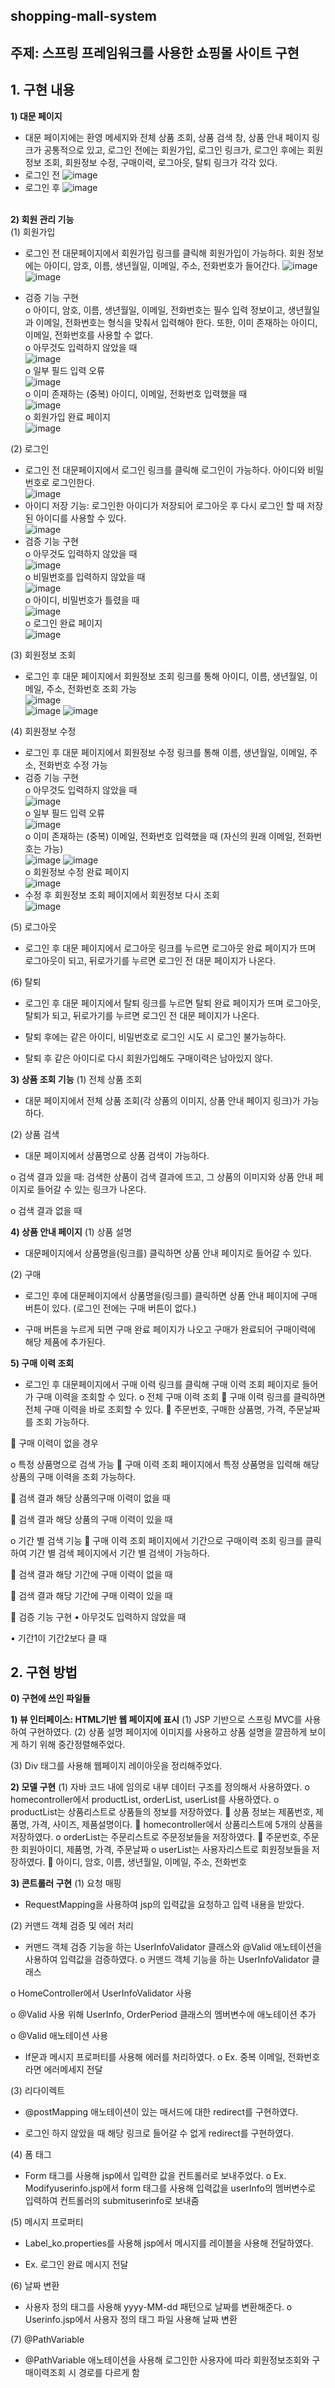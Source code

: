 ## shopping-mall-system

## 주제: 스프링 프레임워크를 사용한 쇼핑몰 사이트 구현

## 1. 구현 내용
**1) 대문 페이지**
-	대문 페이지에는 환영 메세지와 전체 상품 조회, 상품 검색 창, 상품 안내 페이지 링크가 공통적으로 있고, 로그인 전에는 회원가입, 로그인 링크가, 로그인 후에는 회원정보 조회, 회원정보 수정, 구매이력, 로그아웃, 탈퇴 링크가 각각 있다.
-	로그인 전
![image](images/1.png)
-	로그인 후
![image](images/2.png)
<br><br>

**2) 회원 관리 기능**<br>
(1)	회원가입
-	로그인 전 대문페이지에서 회원가입 링크를 클릭해 회원가입이 가능하다. 회원 정보에는 아이디, 암호, 이름, 생년월일, 이메일, 주소, 전화번호가 들어간다.
![image](images/3.png)
![image](images/4.png)

-	검증 기능 구현<br>
  o	아이디, 암호, 이름, 생년월일, 이메일, 전화번호는 필수 입력 정보이고, 생년월일과 이메일, 전화번호는 형식을 맞춰서 입력해야 한다. 또한, 이미 존재하는 아이디, 이메일, 전화번호를 사용할 수 없다.<br>
  o	아무것도 입력하지 않았을 때<br>
  ![image](images/5.png)<br>
  o	일부 필드 입력 오류<br>
  ![image](images/6.png)<br>
  o	이미 존재하는 (중복) 아이디, 이메일, 전화번호 입력했을 때<br>
  ![image](images/7.png)<br>
  o	회원가입 완료 페이지<br>
  ![image](images/8.png)<br>

(2)	로그인
-	로그인 전 대문페이지에서 로그인 링크를 클릭해 로그인이 가능하다. 아이디와 비밀번호로 로그인한다.<br>
![image](images/9.png)
-	아이디 저장 기능: 로그인한 아이디가 저장되어 로그아웃 후 다시 로그인 할 때 저장된 아이디를 사용할 수 있다.<br>
![image](images/10.png)
-	검증 기능 구현<br>
  o	아무것도 입력하지 않았을 때<br>
  ![image](images/11.png)<br>
  o	비밀번호를 입력하지 않았을 때<br>
  ![image](images/12.png)<br>
  o	아이디, 비밀번호가 틀렸을 때<br>
  ![image](images/13.png)<br>
  o	로그인 완료 페이지<br>
  ![image](images/14.png)<br>

(3)	회원정보 조회
-	로그인 후 대문 페이지에서 회원정보 조회 링크를 통해 아이디, 이름, 생년월일, 이메일, 주소, 전화번호 조회 가능<br>
![image](images/15.png)<br>
![image](images/16.png)
![image](images/17.png)<br>

(4)	회원정보 수정
-	로그인 후 대문 페이지에서 회원정보 수정 링크를 통해 이름, 생년월일, 이메일, 주소, 전화번호 수정 가능
-	검증 기능 구현<br>
  o	아무것도 입력하지 않았을 때<br>
  ![image](images/18.png)<br>
  o	일부 필드 입력 오류<br>
  ![image](images/19.png)<br>
  o	이미 존재하는 (중복) 이메일, 전화번호 입력했을 때 (자신의 원래 이메일, 전화번호는 가능)<br>
  ![image](images/20.png)
  ![image](images/21.png)<br>
  o	회원정보 수정 완료 페이지<br>
  ![image](images/22.png)<br>
-	수정 후 회원정보 조회 페이지에서 회원정보 다시 조회<br>
![image](images/23.png)<br>

(5)	로그아웃
-	로그인 후 대문 페이지에서 로그아웃 링크를 누르면 로그아웃 완료 페이지가 뜨며 로그아웃이 되고, 뒤로가기를 누르면 로그인 전 대문 페이지가 나온다.
 
(6)	탈퇴
-	로그인 후 대문 페이지에서 탈퇴 링크를 누르면 탈퇴 완료 페이지가 뜨며 로그아웃, 탈퇴가 되고, 뒤로가기를 누르면 로그인 전 대문 페이지가 나온다.
 
-	탈퇴 후에는 같은 아이디, 비밀번호로 로그인 시도 시 로그인 불가능하다.
 
-	탈퇴 후 같은 아이디로 다시 회원가입해도 구매이력은 남아있지 않다.
 

**3) 상품 조회 기능**
(1)	전체 상품 조회
-	대문 페이지에서 전체 상품 조회(각 상품의 이미지, 상품 안내 페이지 링크)가 가능하다.
 

(2)	상품 검색
-	대문 페이지에서 상품명으로 상품 검색이 가능하다.
 
o	검색 결과 있을 때: 검색한 상품이 검색 결과에 뜨고, 그 상품의 이미지와 상품 안내 페이지로 들어갈 수 있는 링크가 나온다.
  
o	검색 결과 없을 때
  

**4) 상품 안내 페이지**
(1)	상품 설명
-	대문페이지에서 상품명을(링크를) 클릭하면 상품 안내 페이지로 들어갈 수 있다.
  
(2)	구매
-	로그인 후에 대문페이지에서 상품명을(링크를) 클릭하면 상품 안내 페이지에 구매 버튼이 있다. (로그인 전에는 구매 버튼이 없다.)
 
-	구매 버튼을 누르게 되면 구매 완료 페이지가 나오고 구매가 완료되어 구매이력에 해당 제품에 추가된다.
 

**5) 구매 이력 조회**
-	로그인 후 대문페이지에서 구매 이력 링크를 클릭해 구매 이력 조회 페이지로 들어가 구매 이력을 조회할 수 있다.
o	전체 구매 이력 조회
	구매 이력 링크를 클릭하면 전체 구매 이력을 바로 조회할 수 있다.
	주문번호, 구매한 상품명, 가격, 주문날짜를 조회 가능하다.
  
	구매 이력이 없을 경우
 
o	특정 상품명으로 검색 가능
	구매 이력 조회 페이지에서 특정 상품명을 입력해 해당 상품의 구매 이력을 조회 가능하다.
 
	검색 결과 해당 상품의구매 이력이 없을 때
 
	검색 결과 해당 상품의 구매 이력이 있을 때
 

o	기간 별 검색 기능
	구매 이력 조회 페이지에서 기간으로 구매이력 조회 링크를 클릭하여 기간 별 검색 페이지에서 기간 별 검색이 가능하다.
 
	검색 결과 해당 기간에 구매 이력이 없을 때
  
	검색 결과 해당 기간에 구매 이력이 있을 때
  
	검증 기능 구현
•	아무것도 입력하지 않았을 때
 
•	기간1이 기간2보다 클 때
 

## 2. 구현 방법
**0) 구현에 쓰인 파일들**
   
**1) 뷰 인터페이스: HTML기반 웹 페이지에 표시**
(1)	JSP 기반으로 스프링 MVC를 사용하여 구현하였다.
(2)	상품 설명 페이지에 이미지를 사용하고 상품 설명을 깔끔하게 보이게 하기 위해 중간정렬해주었다.
  
(3)	Div 태그를 사용해 웹페이지 레이아웃을 정리해주었다.
 
 
**2) 모델 구현** 
(1)	자바 코드 내에 임의로 내부 데이터 구조를 정의해서 사용하였다.
o	homecontroller에서 productList, orderList, userList를 사용하였다.
o	productList는 상품리스트로 상품들의 정보를 저장하였다.
	상품 정보는 제품번호, 제품명, 가격, 사이즈, 제품설명이다.
	homecontroller에서 상품리스트에 5개의 상품을 저장하였다.
o	orderList는 주문리스트로 주문정보들을 저장하였다.
	주문번호, 주문한 회원아이디, 제품명, 가격, 주문날짜
o	userList는 사용자리스트로 회원정보들을 저장하였다.
	아이디, 암호, 이름, 생년월일, 이메일, 주소, 전화번호
 

**3) 콘트롤러 구현**
(1)	요청 매핑
-	RequestMapping을 사용하여 jsp의 입력값을 요청하고 입력 내용을 받았다.
 

(2)	커맨드 객체 검증 및 에러 처리
-	커맨드 객체 검증 기능을 하는 UserInfoValidator 클래스와 @Valid 애노테이션을 사용하여 입력값을 검증하였다.
o	커맨드 객체 기능을 하는 UserInfoValidator 클래스
 
o	HomeController에서 UserInfoValidator 사용
 
o	@Valid 사용 위해 UserInfo, OrderPeriod 클래스의 멤버변수에 애노테이션 추가
 
 
o	@Valid 애노테이션 사용
 
 
-	If문과 메시지 프로퍼티를 사용해 에러를 처리하였다.
o	Ex. 중복 이메일, 전화번호라면 에러메세지 전달
 


(3)	리다이렉트
-	@postMapping 애노테이션이 있는 매서드에 대한 redirect를 구현하였다.
   
-	로그인 하지 않았을 때 해당 링크로 들어갈 수 없게 redirect를 구현하였다.
 
 

(4)	폼 태그
-	Form 태그를 사용해 jsp에서 입력한 값을 컨트롤러로 보내주었다.
o	Ex. Modifyuserinfo.jsp에서 form 태그를 사용해 입력값을 userInfo의 멤버변수로 입력하여 컨트롤러의 submituserinfo로 보내줌
 
(5)	메시지 프로퍼티
-	Label_ko.properties를 사용해 jsp에서 메시지를 레이블을 사용해 전달하였다.
 
 
-	Ex. 로그인 완료 메시지 전달
 
 
(6)	날짜 변환
-	사용자 정의 태그를 사용해 yyyy-MM-dd 패턴으로 날짜를 변환해준다. 
o	Userinfo.jsp에서 사용자 정의 태그 파일 사용해 날짜 변환
 
 
  

(7)	@PathVariable
-	@PathVariable 애노테이션을 사용해 로그인한 사용자에 따라 회원정보조회와 구매이력조회 시 경로를 다르게 함
 
 
